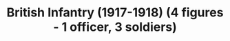 ---
layout: product
title: "British Infantry (1917-1918) (4 figures - 1 officer, 3 soldiers)"
price: "TBA" 
desc: "N/A"
img_path: "/assets/img/ICM 35301.webp"
brand: "N/A"
available: false
special_offer: false
new: false
soon: false
cat: "010000"
subcat: "013600"
subsubcat: "0N/A"
sifra: "ICM 35301"
popular: false
---